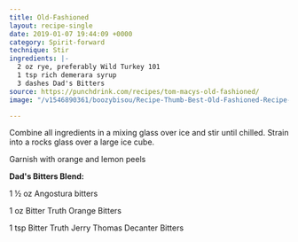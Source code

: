 ```yaml
---
title: Old-Fashioned
layout: recipe-single
date: 2019-01-07 19:44:09 +0000
category: Spirit-forward
technique: Stir
ingredients: |-
  2 oz rye, preferably Wild Turkey 101
  1 tsp rich demerara syrup
  3 dashes Dad's Bitters
source: https://punchdrink.com/recipes/tom-macys-old-fashioned/
image: "/v1546890361/boozybisou/Recipe-Thumb-Best-Old-Fashioned-Recipe-Tom-Macy-Clover-Club-Brooklyn-NYC.jpg"

---
```

Combine all ingredients in a mixing glass over ice and stir until chilled. Strain into a rocks glass over a large ice cube.

Garnish with orange and lemon peels

**Dad's Bitters Blend:** 

1 ½ oz Angostura bitters 

1 oz Bitter Truth Orange Bitters 

1 tsp Bitter Truth Jerry Thomas Decanter Bitters